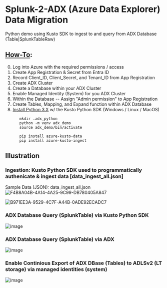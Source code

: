 # Splunk-2-ADX (Azure Data Explorer) Data Migration
Python demo using Kusto SDK to ingest to and query from ADX Database (Table|SplunkTableRaw)

## [How-To](https://learn.microsoft.com/en-us/azure/data-explorer/ingest-json-formats?tabs=python):
0. Log into Azure with the required permissions / access
1. Create App Registration & Secret from Entra ID
2. Record Client_ID, Client_Secret, and Tenant_ID from App Registration
3. Create ADX Cluster
4. Create a Database within your ADX Cluster
5. Enable Managed Identity (System) for you ADX Cluster
6. Within the Database -- Assign "Admin permission" to App Registration
7. Create Tables, Mapping, and Expand function within ADX Database
8. [Install Python 3.X](https://www.python.org/downloads/) w/ the Kusto Python SDK (Windows / Linux / MacOS)
   ```console
      mkdir .adx_python
      python -m venv adx_demo
      source adx_demo/bin/activate
   ```
   ```console
      pip install azure-kusto-data
      pip install azure-kusto-ingest
   ```
   
## Illustration
### Ingestion: Kusto Python SDK used to programmatically authenicate & ingest data [data_ingest_all.json]
Sample Data (JSON): data_ingest_all.json
![F4B8A04B-4A14-4A25-9C99-DB780405A847](https://github.com/dcodev1702/splunk_2_adx/assets/32214072/3f9ff3ff-6188-4273-b68c-bbf4962957f9)

![B971EE3A-9529-4C7F-A44B-0ADE92ECADC7](https://github.com/dcodev1702/splunk_2_adx/assets/32214072/dde41858-c3b5-4612-baf8-04dcce81b233)

### ADX Database Query (SplunkTable) via Kusto Python SDK
![image](https://github.com/dcodev1702/splunk_2_adx/assets/32214072/40b61863-2b81-4e0b-add7-22881bb7473d)

### ADX Database Query (SplunkTable) via ADX
![image](https://github.com/dcodev1702/splunk_2_adx/assets/32214072/812b5597-70cd-4363-a5d4-0e4d07cbee0e)

### Enable Continious Export of ADX DBase (Tables) to ADLSv2 (LT storage) via managed identities (system)
![image](https://github.com/dcodev1702/splunk_2_adx/assets/32214072/26a304ac-d73c-49e9-ad69-1317a152e96c)

